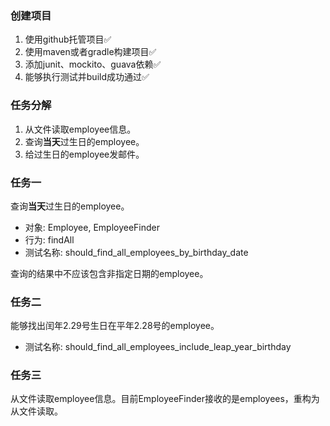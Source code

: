 ### 创建项目
1. 使用github托管项目:white_check_mark:
2. 使用maven或者gradle构建项目:white_check_mark:
3. 添加junit、mockito、guava依赖:white_check_mark:
4. 能够执行测试并build成功通过:white_check_mark:

### 任务分解

1. 从文件读取employee信息。
2. 查询**当天**过生日的employee。
3. 给过生日的employee发邮件。

### 任务一

查询**当天**过生日的employee。

* 对象: Employee, EmployeeFinder
* 行为: findAll
* 测试名称: should_find_all_employees_by_birthday_date

查询的结果中不应该包含非指定日期的employee。

### 任务二

能够找出闰年2.29号生日在平年2.28号的employee。

* 测试名称: should_find_all_employees_include_leap_year_birthday

### 任务三

从文件读取employee信息。目前EmployeeFinder接收的是employees，重构为从文件读取。
